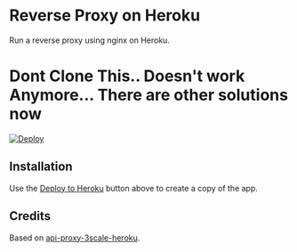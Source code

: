 # Reverse Proxy on Heroku

Run a reverse proxy using nginx on Heroku.

# Dont Clone This.. Doesn't work Anymore... There are other solutions now

[![Deploy](https://www.herokucdn.com/deploy/button.png)](https://heroku.com/deploy?template=https://github.com/shantanu561993/heroku-reverse-proxy)

## Installation

Use the [Deploy to Heroku](https://heroku.com/deploy) button above to create a copy of the app.

## Credits

Based on [api-proxy-3scale-heroku](https://github.com/Taytay/api-proxy-3scale-heroku).

